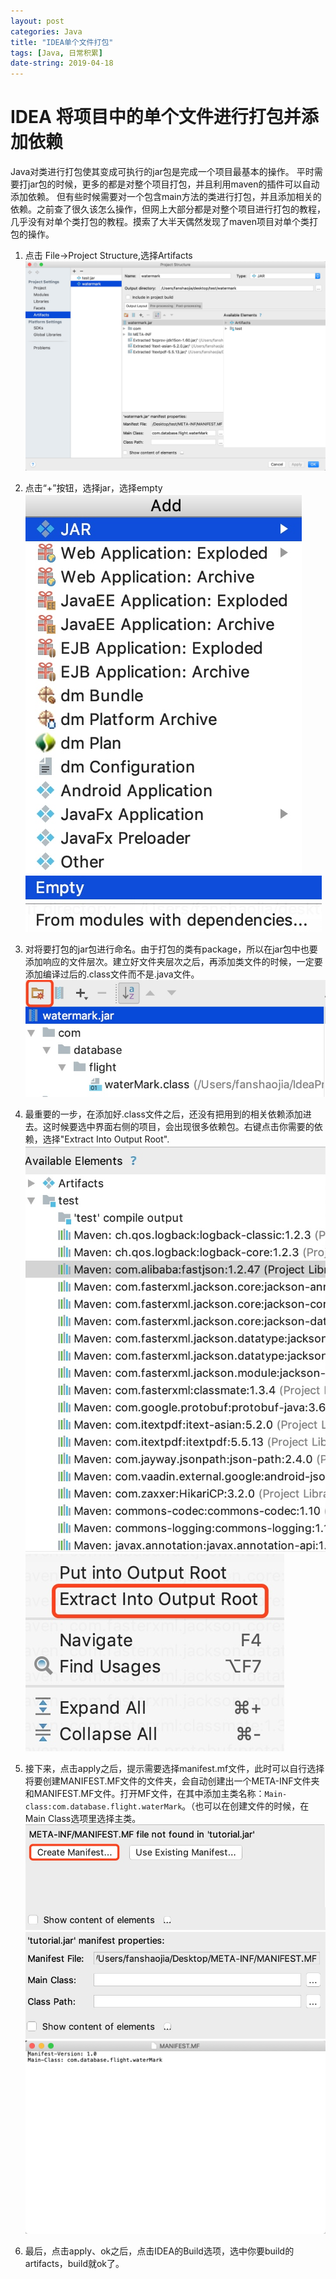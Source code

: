 ```yaml
---
layout: post
categories: Java
title: "IDEA单个文件打包"
tags: [Java, 日常积累]
date-string: 2019-04-18
---
```

# IDEA 将项目中的单个文件进行打包并添加依赖
Java对类进行打包使其变成可执行的jar包是完成一个项目最基本的操作。
平时需要打jar包的时候，更多的都是对整个项目打包，并且利用maven的插件可以自动添加依赖。
但有些时候需要对一个包含main方法的类进行打包，并且添加相关的依赖。之前查了很久该怎么操作，但网上大部分都是对整个项目进行打包的教程，几乎没有对单个类打包的教程。摸索了大半天偶然发现了maven项目对单个类打包的操作。

1. 点击 File->Project Structure,选择Artifacts
![](/images/15555583396653/15555625554312.jpg)

2. 点击“+”按钮，选择jar，选择empty
![](/images/15555583396653/15555626402467.jpg)
![](/images/15555583396653/15555626534187.jpg)
3. 对将要打包的jar包进行命名。由于打包的类有package，所以在jar包中也要添加响应的文件层次。建立好文件夹层次之后，再添加类文件的时候，一定要添加编译过后的.class文件而不是.java文件。
![](/images/15555583396653/15555629132034.jpg)
4. 最重要的一步，在添加好.class文件之后，还没有把用到的相关依赖添加进去。这时候要选中界面右侧的项目，会出现很多依赖包。右键点击你需要的依赖，选择"Extract Into Output Root".
![](/images/15555583396653/15555630562662.jpg)
![](/images/15555583396653/15555630392125.jpg)
5. 接下来，点击apply之后，提示需要选择manifest.mf文件，此时可以自行选择将要创建MANIFEST.MF文件的文件夹，会自动创建出一个META-INF文件夹和MANIFEST.MF文件。打开MF文件，在其中添加主类名称：`Main-class:com.database.flight.waterMark`。（也可以在创建文件的时候，在Main Class选项里选择主类。
![](/images/15555583396653/15555633391187.jpg)
![](/images/15555583396653/15555633607826.jpg)
![](/images/15555583396653/15555633054907.jpg)

6. 最后，点击apply、ok之后，点击IDEA的Build选项，选中你要build的artifacts，build就ok了。



